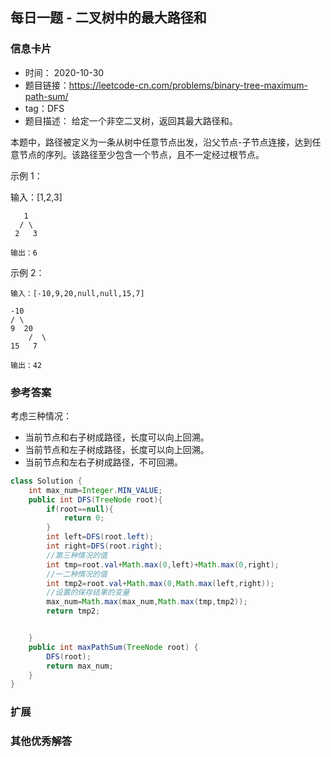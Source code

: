 ## 每日一题 - 二叉树中的最大路径和
### 信息卡片 

- 时间： 2020-10-30
- 题目链接：https://leetcode-cn.com/problems/binary-tree-maximum-path-sum/
- tag：DFS
- 题目描述：
给定一个非空二叉树，返回其最大路径和。

本题中，路径被定义为一条从树中任意节点出发，沿父节点-子节点连接，达到任意节点的序列。该路径至少包含一个节点，且不一定经过根节点。

 

示例 1：

输入：[1,2,3]

       1
      / \
     2   3

    输出：6

示例 2：

    输入：[-10,9,20,null,null,15,7]

    -10
    / \
    9  20
        /  \
    15   7

    输出：42




### 参考答案

考虑三种情况：
- 当前节点和右子树成路径，长度可以向上回溯。
- 当前节点和左子树成路径，长度可以向上回溯。
- 当前节点和左右子树成路径，不可回溯。
```java
class Solution {
    int max_num=Integer.MIN_VALUE;
    public int DFS(TreeNode root){
        if(root==null){
            return 0;
        }
        int left=DFS(root.left);
        int right=DFS(root.right);
        //第三种情况的值
        int tmp=root.val+Math.max(0,left)+Math.max(0,right);
        //一二种情况的值
        int tmp2=root.val+Math.max(0,Math.max(left,right));
        //设置的保存结果的变量
        max_num=Math.max(max_num,Math.max(tmp,tmp2));
	    return tmp2;


    }
    public int maxPathSum(TreeNode root) {
        DFS(root);
        return max_num;
    }
}
```

### 扩展

### 其他优秀解答 





